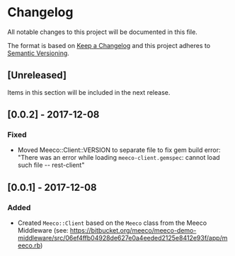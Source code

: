 # Changelog
All notable changes to this project will be documented in this file.

The format is based on [Keep a Changelog](http://keepachangelog.com/en/1.0.0/) and this project adheres to [Semantic Versioning](http://semver.org/spec/v2.0.0.html).

## [Unreleased]

Items in this section will be included in the next release.

## [0.0.2] - 2017-12-08

### Fixed
- Moved Meeco::Client::VERSION to separate file to fix gem build error: "There was an error while loading `meeco-client.gemspec`: cannot load such file -- rest-client"

## [0.0.1] - 2017-12-08

### Added
- Created `Meeco::Client` based on the `Meeco` class from the Meeco Middleware (see: https://bitbucket.org/meeco/meeco-demo-middleware/src/06ef4ffb04928de627e0a4eeded2125e8412e93f/app/meeco.rb)
